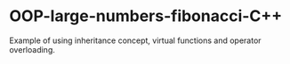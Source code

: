 # OOP-large-numbers-fibonacci-C++
Example of using inheritance concept, virtual functions and operator overloading. 
